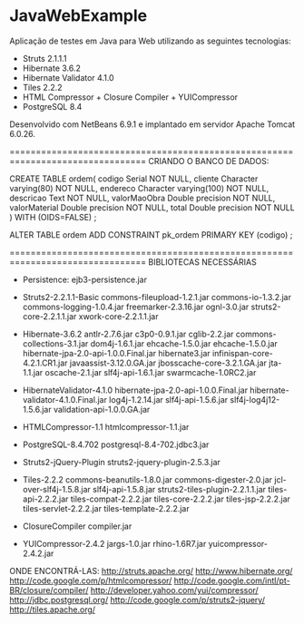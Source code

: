 JavaWebExample
==============

Aplicação de testes em Java para Web utilizando as seguintes tecnologias:
- Struts 2.1.1.1
- Hibernate 3.6.2
- Hibernate Validator 4.1.0
- Tiles 2.2.2
- HTML Compressor + Closure Compiler + YUICompressor
- PostgreSQL 8.4

Desenvolvido com NetBeans 6.9.1 e implantado em servidor Apache Tomcat 6.0.26.

================================================================================
CRIANDO O BANCO DE DADOS:

CREATE TABLE ordem(
 codigo Serial NOT NULL,
 cliente Character varying(80) NOT NULL,
 endereco Character varying(100) NOT NULL,
 descricao Text NOT NULL,
 valorMaoObra Double precision NOT NULL,
 valorMaterial Double precision NOT NULL,
 total Double precision NOT NULL
)
WITH (OIDS=FALSE)
;

ALTER TABLE ordem ADD CONSTRAINT pk_ordem PRIMARY KEY (codigo)
;

================================================================================
BIBLIOTECAS NECESSÁRIAS

- Persistence:
	ejb3-persistence.jar
	
- Struts2-2.2.1.1-Basic
	commons-fileupload-1.2.1.jar
	commons-io-1.3.2.jar
	commons-logging-1.0.4.jar
	freemarker-2.3.16.jar
	ognl-3.0.jar
	struts2-core-2.2.1.1.jar
	xwork-core-2.2.1.1.jar
	
- Hibernate-3.6.2
	antlr-2.7.6.jar
	c3p0-0.9.1.jar
	cglib-2.2.jar
	commons-collections-3.1.jar
	dom4j-1.6.1.jar
	ehcache-1.5.0.jar
	ehcache-1.5.0.jar
	hibernate-jpa-2.0-api-1.0.0.Final.jar
	hibernate3.jar
	infinispan-core-4.2.1.CR1.jar
	javaassist-3.12.0.GA.jar
	jbosscache-core-3.2.1.GA.jar
	jta-1.1.jar
	oscache-2.1.jar
	slf4j-api-1.6.1.jar
	swarmcache-1.0RC2.jar
	
- HibernateValidator-4.1.0
	hibernate-jpa-2.0-api-1.0.0.Final.jar
	hibernate-validator-4.1.0.Final.jar
	log4j-1.2.14.jar
	slf4j-api-1.5.6.jar
	slf4j-log4j12-1.5.6.jar
	validation-api-1.0.0.GA.jar
	
- HTMLCompressor-1.1
	htmlcompressor-1.1.jar
	
- PostgreSQL-8.4.702
	postgresql-8.4-702.jdbc3.jar
	
- Struts2-jQuery-Plugin
	struts2-jquery-plugin-2.5.3.jar
	
- Tiles-2.2.2
	commons-beanutils-1.8.0.jar
	commons-digester-2.0.jar
	jcl-over-slf4j-1.5.8.jar
	slf4j-api-1.5.8.jar
	struts2-tiles-plugin-2.2.1.1.jar
	tiles-api-2.2.2.jar
	tiles-compat-2.2.2.jar
	tiles-core-2.2.2.jar
	tiles-jsp-2.2.2.jar
	tiles-servlet-2.2.2.jar
	tiles-template-2.2.2.jar
	
- ClosureCompiler
	compiler.jar
	
- YUICompressor-2.4.2
	jargs-1.0.jar
	rhino-1.6R7.jar
	yuicompressor-2.4.2.jar
	
ONDE ENCONTRÁ-LAS:
http://struts.apache.org/
http://www.hibernate.org/
http://code.google.com/p/htmlcompressor/
http://code.google.com/intl/pt-BR/closure/compiler/
http://developer.yahoo.com/yui/compressor/
http://jdbc.postgresql.org/
http://code.google.com/p/struts2-jquery/
http://tiles.apache.org/
